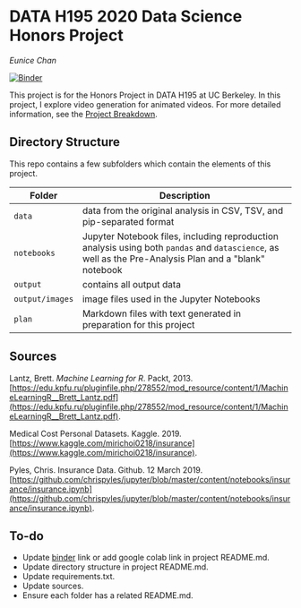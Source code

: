 # DATA H195 2020 Data Science Honors Project

_Eunice Chan_


[![Binder](https://mybinder.org/badge_logo.svg)](https://mybinder.org/v2/gh/ls88-openscienceconnector/final-project/master)

This project is for the Honors Project in DATA H195 at UC Berkeley. In this project, I explore video generation for animated videos. For more detailed information, see the [Project Breakdown](plan/Project%20Breakdown.md).

## Directory Structure

This repo contains a few subfolders which contain the elements of this project.

| Folder | Description |
|-----|-----|
| `data`  | data from the original analysis in CSV, TSV, and pip-separated format  |
| `notebooks`  | Jupyter Notebook files, including reproduction analysis using both `pandas` and `datascience`, as well as the Pre-Analysis Plan and a "blank" notebook  |
| `output`  | contains all output data  |
| `output/images`  | image files used in the Jupyter Notebooks  |
| `plan`  | Markdown files with text generated in preparation for this project  |

## Sources

Lantz, Brett. _Machine Learning for R_. Packt, 2013. [https://edu.kpfu.ru/pluginfile.php/278552/mod_resource/content/1/MachineLearningR__Brett_Lantz.pdf](https://edu.kpfu.ru/pluginfile.php/278552/mod_resource/content/1/MachineLearningR__Brett_Lantz.pdf).

Medical Cost Personal Datasets. Kaggle. 2019. [https://www.kaggle.com/mirichoi0218/insurance](https://www.kaggle.com/mirichoi0218/insurance).

Pyles, Chris. Insurance Data. Github. 12 March 2019. [https://github.com/chrispyles/jupyter/blob/master/content/notebooks/insurance/insurance.ipynb](https://github.com/chrispyles/jupyter/blob/master/content/notebooks/insurance/insurance.ipynb).

## To-do
* Update [binder](https://mybinder.org/) link or add google colab link in project README.md.
* Update directory structure in project README.md.
* Update requirements.txt.
* Update sources.
* Ensure each folder has a related README.md.
